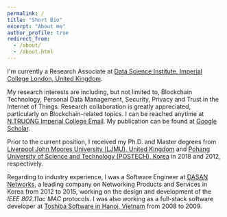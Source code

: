 ```yaml
---
permalink: /
title: "Short Bio"
excerpt: "About me"
author_profile: true
redirect_from: 
  - /about/
  - /about.html
---
```


I'm currently a Research Associate at [Data Science Institute, Imperial College London, United Kingdom](http://www.imperial.ac.uk/data-science/).

My research interests are including, but not limited to, Blockchain Technology, Personal Data Management, Security, Privacy and Trust in the Internet of Things. Research collaboration is greatly appreciated, particularly on Blockchain-related topics. I can be reached anytime at [N.TRUONG Imperial College Email](mailto:n.truong@imperial.ac.uk?subject=[Research%20Collaboration]Inquiry%20From%20Academic%20Webpage). My publication can be found at [Google Scholar](https://scholar.google.com/citations?user=mj4CTOgAAAAJ&hl=en).

Prior to the current position, I received my Ph.D. and Master degrees from [Liverpool John Moores University (LJMU), United Kingdom](https://www.ljmu.ac.uk/) and [Pohang University of Science and Technology (POSTECH), Korea](http://postech.ac.kr/eng/) in 2018 and 2012, respectively.

Regarding to industry experience, I was a Software Engineer at [DASAN Networks](http://www.dasannetworks.com/en/), a leading company on Networking Products and Services in Korea from 2012 to 2015, working on the design and development of the *IEEE 802.11ac* *MAC* protocols. I was also working as a full-stack software developer at [Toshiba Software in Hanoi, Vietnam](http://www.toshiba-tsdv.com/) from 2008 to 2009.
